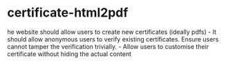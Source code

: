 # certificate-html2pdf
he website should allow users to create new certificates (ideally pdfs) - It should allow anonymous users to verify existing certificates. Ensure users cannot tamper the verification trivially.  -  Allow users to customise their certificate without hiding the actual content
